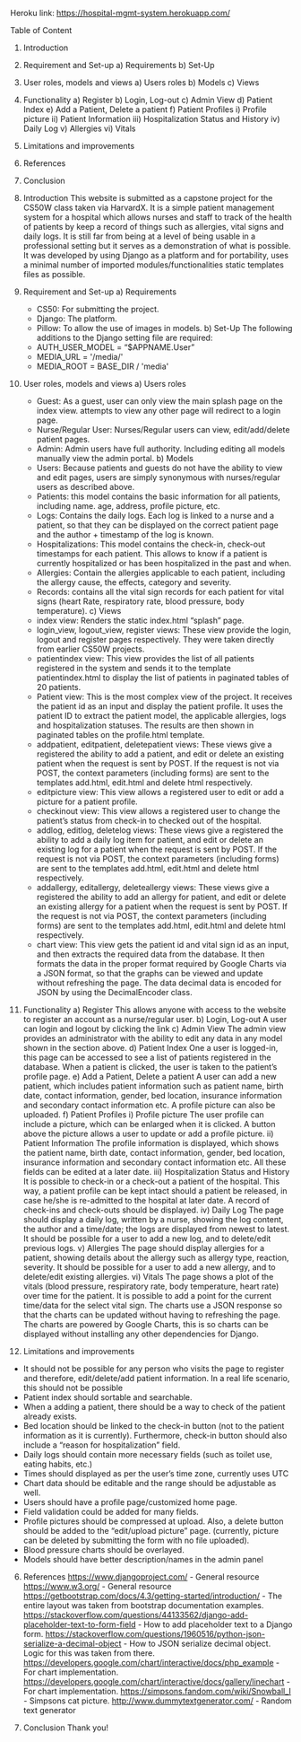 Heroku link:
https://hospital-mgmt-system.herokuapp.com/

Table of Content
1. Introduction
2. Requirement and Set-up
	a) Requirements
	b) Set-Up
3. User roles, models and views
	a) Users roles
	b) Models
	c) Views
4. Functionality
	a) Register
	b) Login, Log-out
	c) Admin View
	d) Patient Index
	e) Add a Patient, Delete a patient
	f) Patient Profiles
		i) Profile picture
		ii) Patient Information
		iii) Hospitalization Status and History
		iv) Daily Log
		v) Allergies
		vi) Vitals
5. Limitations and improvements
6. References
7. Conclusion


1.	Introduction
This website is submitted as a capstone project for the CS50W class taken via HarvardX. It is a simple patient management system for a hospital which allows nurses and staff to track of the health of patients by keep a record of things such as allergies, vital signs and daily logs. It is still far from being at a level of being usable in a professional setting but it serves as a demonstration of what is possible.
It was developed by using Django as a platform and for portability, uses a minimal number of imported modules/functionalities static templates files as possible.

2.	Requirement and Set-up
	a)	Requirements
	-	CS50: For submitting the project.
	-	Django: The platform.
	-	Pillow: To allow the use of images in models.
	b)	Set-Up
	The following additions to the Django setting file are required:
	-	AUTH_USER_MODEL = “$APPNAME.User”
	-	MEDIA_URL = '/media/'
	-	MEDIA_ROOT = BASE_DIR / 'media'

3.	User roles, models and views
	a)	Users roles
	-	Guest: As a guest, user can only view the main splash page on the index view. attempts to view any other page will redirect to a login page.
	-	Nurse/Regular User: Nurses/Regular users can view, edit/add/delete patient pages.
	-	Admin: Admin users have full authority. Including editing all models manually view the admin portal.
	b)	Models
	-	Users: Because patients and guests do not have the ability to view and edit pages, users are simply synonymous with nurses/regular users as described above.
	-	Patients: this model contains the basic information for all patients, including name. age, address, profile picture, etc.
	-	Logs: Contains the daily logs. Each log is linked to a nurse and a patient, so that they can be displayed on the correct patient page and the author + timestamp of the log is known.
	-	Hospitalizations: This model contains the check-in, check-out timestamps for each patient. This allows to know if a patient is currently hospitalized or has been hospitalized in the past and when.
	-	Allergies: Contain the allergies applicable to each patient, including the allergy cause, the effects, category and severity.
	-	Records: contains all the vital sign records for each patient for vital signs (heart Rate, respiratory rate, blood pressure, body temperature).
	c)	Views
	-	index view: Renders the static index.html “splash” page.
	-	login_view, logout_view, register views: These view provide the login, logout and register pages respectively. They were taken directly from earlier CS50W projects.
	-	patientindex view: This view provides the list of all patients registered in the system and sends it to the template patientindex.html to display the list of patients in paginated tables of 20 patients.
	-	Patient view: This is the most complex view of the project. It receives the patient id as an input and display the patient profile. It uses the patient ID to extract the patient model, the applicable allergies, logs and hospitalization statuses. The results are then shown in paginated tables on the profile.html template.
	-	addpatient, editpatient, deletepatient views: These views give a registered the ability to add a patient, and edit or delete an existing patient when the request is sent by POST. If the request is not via POST, the context 	parameters (including forms) are sent to the templates add.html, edit.html and delete html respectively.
	-	editpicture view: This view allows a registered user to edit or add a picture for a patient profile.
	-	checkinout view: This view allows a registered user to change the patient’s status from check-in to checked out of the hospital.
	-	addlog, editlog, deletelog views: These views give a registered the ability to add a daily log item for patient, and edit or delete an existing  log for a patient when the request is sent by POST. If the request is not via POST, the context parameters (including forms) are sent to the templates add.html, edit.html and delete html respectively.
	-	addallergy, editallergy, deleteallergy views: These views give a registered the ability to add an allergy for patient, and edit or delete an existing  allergy for a patient when the request is sent by POST. If the request is not via POST, the context parameters (including forms) are sent to the templates add.html, edit.html and delete html respectively.
	-	chart view: This view gets the patient id and vital sign id as an input, and then extracts the required data from the database. It then formats the data in the proper format required by Google Charts via a JSON format, so that 	the graphs can be viewed and update without refreshing the page. The data decimal data is encoded for JSON by using the DecimalEncoder class.

4.	Functionality
	a)	Register
	This allows anyone with access to the website to register an account as a nurse/regular user.
	b)	Login, Log-out
	A user can login and logout by clicking the link
	c)	Admin View
	The admin view provides an administrator with the ability to edit any data in any model shown in the section above.
	d)	Patient Index
	One a user is logged-in, this page can be accessed to see a list of patients registered in the database. When a patient is clicked, the user is taken to the patient’s profile page.
	e)	Add a Patient, Delete a patient
	A user can add a new patient, which includes patient information such as patient name, birth date, contact information, gender, bed location, insurance information and secondary contact information etc. A profile picture can also be 	uploaded.
	f)	Patient Profiles
		i) Profile picture
		The user profile can include a picture, which can be enlarged when it is clicked. A button above the picture allows a user to update or add a profile picture.
		ii)	Patient Information
		The profile information is displayed, which shows the patient name, birth date, contact information, gender, bed location, insurance information and secondary contact information etc. All these fields can be edited at a later date.
		iii) Hospitalization Status and History
		It is possible to check-in or a check-out a patient of the hospital. This way, a patient profile can be kept intact should a patient be released, in case he/she is re-admitted to the hospital at later date. A record of check-ins and check-outs should be displayed.
		iv)	Daily Log
		The page should display a daily log, written by a nurse, showing the log content, the author and a time/date; the logs are displayed from newest to latest. It should be possible for a user to add a new log, and to delete/edit previous logs.
		v) Allergies
		The page should display allergies for a patient, showing details about the allergy such as allergy type, reaction, severity. It should be possible for a user to add a new allergy, and to delete/edit existing allergies.
		vi)	Vitals
		The page shows a plot of the vitals (blood pressure, respiratory rate, body temperature, heart rate) over time for the patient. It is possible to add a point for the current time/data for the select vital sign. The charts use a JSON 		response so that the charts can be updated without having to refreshing the page. The charts are powered by Google Charts, this is so charts can be displayed without installing any other dependencies for Django.

5.	Limitations and improvements
-	It should not be possible for any person who visits the page to register and therefore, edit/delete/add patient information. In a real life scenario, this should not be possible
-	Patient index should sortable and searchable.
-	When a adding a patient, there should be a way to check of the patient already exists.
-	Bed location should be linked to the check-in button (not to the patient information as it is currently). Furthermore, check-in button should also include a “reason for hospitalization” field.
-	Daily logs should contain more necessary fields (such as toilet use, eating habits, etc.)
-	Times should displayed as per the user’s time zone, currently uses UTC
-	Chart data should be editable and the range should be adjustable as well.
-	Users should have a profile page/customized home page.
-	Field validation could be added for many fields.
-	Profile pictures should be compressed at upload. Also, a delete button should be added to the “edit/upload picture” page. (currently, picture can be deleted by submitting the form with no file uploaded).
-	Blood pressure charts should be overlayed.
-	Models should have better description/names in the admin panel

6.	References
https://www.djangoproject.com/  - General resource
https://www.w3.org/ - General resource
https://getbootstrap.com/docs/4.3/getting-started/introduction/  -  The entire layout was taken from bootstrap documentation examples.
https://stackoverflow.com/questions/44133562/django-add-placeholder-text-to-form-field - How to add placeholder text to a Django form.
https://stackoverflow.com/questions/1960516/python-json-serialize-a-decimal-object -	How to JSON serialize decimal object. Logic for this was taken from there.
https://developers.google.com/chart/interactive/docs/php_example - For chart implementation.
https://developers.google.com/chart/interactive/docs/gallery/linechart - For chart implementation.
https://simpsons.fandom.com/wiki/Snowball_I - Simpsons cat picture.
http://www.dummytextgenerator.com/ - Random text generator

7.	Conclusion
Thank you!
